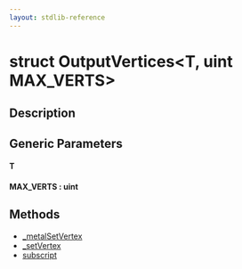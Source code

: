 ```yaml
---
layout: stdlib-reference
---
```


# struct OutputVertices\<T, uint MAX\_VERTS\>

## Description



## Generic Parameters

####  <a id="typeparam-T"></a>T
####  <a id="decl-MAX_VERTS"></a>MAX\_VERTS  : uint

## Methods

* [\_metalSetVertex](0metalsetvertex-069)
* [\_setVertex](0setvertex-04)
* [subscript](subscript)


<!-- RTD-TOC-START
```{toctree}
:titlesonly:
:hidden:

_metalSetVertex <0metalsetvertex-069>
_setVertex <0setvertex-04>
subscript <subscript>
```
RTD-TOC-END -->
